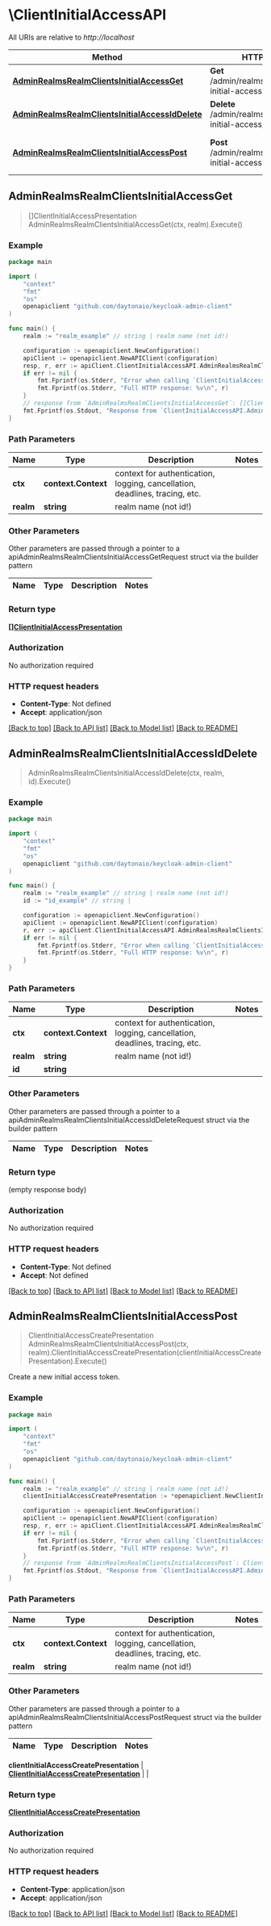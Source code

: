 # \ClientInitialAccessAPI

All URIs are relative to *http://localhost*

Method | HTTP request | Description
------------- | ------------- | -------------
[**AdminRealmsRealmClientsInitialAccessGet**](ClientInitialAccessAPI.md#AdminRealmsRealmClientsInitialAccessGet) | **Get** /admin/realms/{realm}/clients-initial-access | 
[**AdminRealmsRealmClientsInitialAccessIdDelete**](ClientInitialAccessAPI.md#AdminRealmsRealmClientsInitialAccessIdDelete) | **Delete** /admin/realms/{realm}/clients-initial-access/{id} | 
[**AdminRealmsRealmClientsInitialAccessPost**](ClientInitialAccessAPI.md#AdminRealmsRealmClientsInitialAccessPost) | **Post** /admin/realms/{realm}/clients-initial-access | Create a new initial access token.



## AdminRealmsRealmClientsInitialAccessGet

> []ClientInitialAccessPresentation AdminRealmsRealmClientsInitialAccessGet(ctx, realm).Execute()



### Example

```go
package main

import (
	"context"
	"fmt"
	"os"
	openapiclient "github.com/daytonaio/keycloak-admin-client"
)

func main() {
	realm := "realm_example" // string | realm name (not id!)

	configuration := openapiclient.NewConfiguration()
	apiClient := openapiclient.NewAPIClient(configuration)
	resp, r, err := apiClient.ClientInitialAccessAPI.AdminRealmsRealmClientsInitialAccessGet(context.Background(), realm).Execute()
	if err != nil {
		fmt.Fprintf(os.Stderr, "Error when calling `ClientInitialAccessAPI.AdminRealmsRealmClientsInitialAccessGet``: %v\n", err)
		fmt.Fprintf(os.Stderr, "Full HTTP response: %v\n", r)
	}
	// response from `AdminRealmsRealmClientsInitialAccessGet`: []ClientInitialAccessPresentation
	fmt.Fprintf(os.Stdout, "Response from `ClientInitialAccessAPI.AdminRealmsRealmClientsInitialAccessGet`: %v\n", resp)
}
```

### Path Parameters


Name | Type | Description  | Notes
------------- | ------------- | ------------- | -------------
**ctx** | **context.Context** | context for authentication, logging, cancellation, deadlines, tracing, etc.
**realm** | **string** | realm name (not id!) | 

### Other Parameters

Other parameters are passed through a pointer to a apiAdminRealmsRealmClientsInitialAccessGetRequest struct via the builder pattern


Name | Type | Description  | Notes
------------- | ------------- | ------------- | -------------


### Return type

[**[]ClientInitialAccessPresentation**](ClientInitialAccessPresentation.md)

### Authorization

No authorization required

### HTTP request headers

- **Content-Type**: Not defined
- **Accept**: application/json

[[Back to top]](#) [[Back to API list]](../README.md#documentation-for-api-endpoints)
[[Back to Model list]](../README.md#documentation-for-models)
[[Back to README]](../README.md)


## AdminRealmsRealmClientsInitialAccessIdDelete

> AdminRealmsRealmClientsInitialAccessIdDelete(ctx, realm, id).Execute()



### Example

```go
package main

import (
	"context"
	"fmt"
	"os"
	openapiclient "github.com/daytonaio/keycloak-admin-client"
)

func main() {
	realm := "realm_example" // string | realm name (not id!)
	id := "id_example" // string | 

	configuration := openapiclient.NewConfiguration()
	apiClient := openapiclient.NewAPIClient(configuration)
	r, err := apiClient.ClientInitialAccessAPI.AdminRealmsRealmClientsInitialAccessIdDelete(context.Background(), realm, id).Execute()
	if err != nil {
		fmt.Fprintf(os.Stderr, "Error when calling `ClientInitialAccessAPI.AdminRealmsRealmClientsInitialAccessIdDelete``: %v\n", err)
		fmt.Fprintf(os.Stderr, "Full HTTP response: %v\n", r)
	}
}
```

### Path Parameters


Name | Type | Description  | Notes
------------- | ------------- | ------------- | -------------
**ctx** | **context.Context** | context for authentication, logging, cancellation, deadlines, tracing, etc.
**realm** | **string** | realm name (not id!) | 
**id** | **string** |  | 

### Other Parameters

Other parameters are passed through a pointer to a apiAdminRealmsRealmClientsInitialAccessIdDeleteRequest struct via the builder pattern


Name | Type | Description  | Notes
------------- | ------------- | ------------- | -------------



### Return type

 (empty response body)

### Authorization

No authorization required

### HTTP request headers

- **Content-Type**: Not defined
- **Accept**: Not defined

[[Back to top]](#) [[Back to API list]](../README.md#documentation-for-api-endpoints)
[[Back to Model list]](../README.md#documentation-for-models)
[[Back to README]](../README.md)


## AdminRealmsRealmClientsInitialAccessPost

> ClientInitialAccessCreatePresentation AdminRealmsRealmClientsInitialAccessPost(ctx, realm).ClientInitialAccessCreatePresentation(clientInitialAccessCreatePresentation).Execute()

Create a new initial access token.

### Example

```go
package main

import (
	"context"
	"fmt"
	"os"
	openapiclient "github.com/daytonaio/keycloak-admin-client"
)

func main() {
	realm := "realm_example" // string | realm name (not id!)
	clientInitialAccessCreatePresentation := *openapiclient.NewClientInitialAccessCreatePresentation() // ClientInitialAccessCreatePresentation |  (optional)

	configuration := openapiclient.NewConfiguration()
	apiClient := openapiclient.NewAPIClient(configuration)
	resp, r, err := apiClient.ClientInitialAccessAPI.AdminRealmsRealmClientsInitialAccessPost(context.Background(), realm).ClientInitialAccessCreatePresentation(clientInitialAccessCreatePresentation).Execute()
	if err != nil {
		fmt.Fprintf(os.Stderr, "Error when calling `ClientInitialAccessAPI.AdminRealmsRealmClientsInitialAccessPost``: %v\n", err)
		fmt.Fprintf(os.Stderr, "Full HTTP response: %v\n", r)
	}
	// response from `AdminRealmsRealmClientsInitialAccessPost`: ClientInitialAccessCreatePresentation
	fmt.Fprintf(os.Stdout, "Response from `ClientInitialAccessAPI.AdminRealmsRealmClientsInitialAccessPost`: %v\n", resp)
}
```

### Path Parameters


Name | Type | Description  | Notes
------------- | ------------- | ------------- | -------------
**ctx** | **context.Context** | context for authentication, logging, cancellation, deadlines, tracing, etc.
**realm** | **string** | realm name (not id!) | 

### Other Parameters

Other parameters are passed through a pointer to a apiAdminRealmsRealmClientsInitialAccessPostRequest struct via the builder pattern


Name | Type | Description  | Notes
------------- | ------------- | ------------- | -------------

 **clientInitialAccessCreatePresentation** | [**ClientInitialAccessCreatePresentation**](ClientInitialAccessCreatePresentation.md) |  | 

### Return type

[**ClientInitialAccessCreatePresentation**](ClientInitialAccessCreatePresentation.md)

### Authorization

No authorization required

### HTTP request headers

- **Content-Type**: application/json
- **Accept**: application/json

[[Back to top]](#) [[Back to API list]](../README.md#documentation-for-api-endpoints)
[[Back to Model list]](../README.md#documentation-for-models)
[[Back to README]](../README.md)

